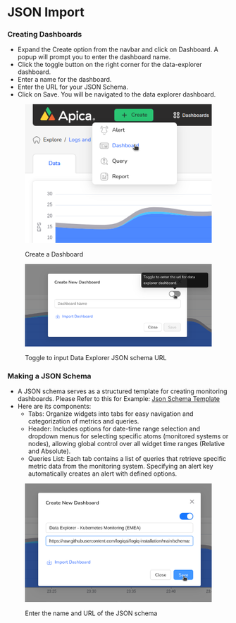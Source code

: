 # JSON Import

### Creating Dashboards&#x20;

* Expand the Create option from the navbar and click on Dashboard. A popup will prompt you to enter the dashboard name.&#x20;
* Click the toggle button on the right corner for the data-explorer dashboard.&#x20;
* Enter a name for the dashboard.&#x20;
* Enter the URL for your JSON Schema.&#x20;
* Click on Save. You will be navigated to the data explorer dashboard.

<figure><img src="../../.gitbook/assets/image (2) (5).png" alt=""><figcaption><p>Create a Dashboard</p></figcaption></figure>

<figure><img src="../../.gitbook/assets/image (1) (5).png" alt=""><figcaption><p>Toggle to input Data Explorer JSON schema URL</p></figcaption></figure>

### Making a JSON Schema&#x20;

* A JSON schema serves as a structured template for creating monitoring dashboards. Please Refer to this for Example: [Json Schema Template](https://raw.githubusercontent.com/logiqai/logiq-installation/main/schemas/boomi-linux.json) &#x20;
* Here are its components:&#x20;
  * Tabs: Organize widgets into tabs for easy navigation and categorization of metrics and queries.&#x20;
  * Header: Includes options for date-time range selection and dropdown menus for selecting specific atoms (monitored systems or nodes), allowing global control over all widget time ranges (Relative and Absolute).&#x20;
  * Queries List: Each tab contains a list of queries that retrieve specific metric data from the monitoring system. Specifying an alert key automatically creates an alert with defined options.&#x20;

<figure><img src="../../.gitbook/assets/image (3) (4).png" alt=""><figcaption><p>Enter the name and URL of the JSON schema</p></figcaption></figure>

